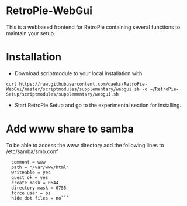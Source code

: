# RetroPie-WebGui

This is a webbased frontend for RetroPie containing several functions to maintain your setup. 

# Installation 

- Download scriptmodule to your local installation with

```curl https://raw.githubusercontent.com/daeks/RetroPie-WebGui/master/scriptmodules/supplementary/webgui.sh -o ~/RetroPie-Setup/scriptmodules/supplementary/webgui.sh```
  
- Start RetroPie Setup and go to the experimental section for installing.

# Add www share to samba

To be able to access the www directory add the following lines to /etc/samba/smb.conf

```[www]
  comment = www
  path = "/var/www/html"
  writeable = yes
  guest ok = yes
  create mask = 0644
  directory mask = 0755
  force user = pi
  hide dot files = no```
